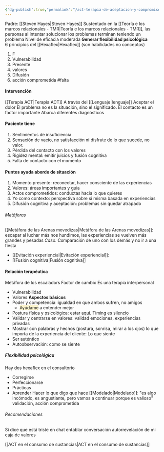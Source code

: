 ```yaml
---
{"dg-publish":true,"permalink":"/act-terapia-de-aceptacion-y-compromiso/"}
---
```



Padre: [[Steven Hayes\|Steven Hayes]]
Sustentado en la [[Teoría e los marcos relacionales - TMR\|Teoría e los marcos relacionales - TMR]], las personas al intentar solucionar los problemas terminan teniendo un problema
Nivel de eficacia moderada
**Generar flexibilidad psicológica**  
6 principios del [[Hexaflex\|Hexaflex]] (son habilidades no conceptos)
1. F
2. Vulnerabilidad
3. Presente
4. valores
5. Difusión
6. acción comprometida
#falta 
#### Intervención
[[Terapia ACT\|Terapia ACT]]
A través del [[Lenguaje\|lenguaje]]
Aceptar el dolor
El problema no es la situación, sino el significado.
El contacto es un factor importante
Abarca diferentes diagnósticos
#### Paciente tiene
1. Sentimientos de insuficiencia
2. Sensación de vacío, no satisfacción ni disfrute de lo que sucede, no valor. 
3. Pérdida del contacto con los valores
4. Rigidez mental: emitir juicios y fusión cognitiva
5. Falta de contacto con el momento

#### Puntos ayuda aborde de situación
1. Momento presente: reconectar, hacer consciente de las experiencias
2. Valores: áreas importantes y guía
3. Actos comprometidos: conductas hacia lo que quieres
4. Yo como contexto: perspectiva sobre si misma basada en experiencias
5. Difusión cognitiva y aceptación: problemas sin quedar atrapado 
###### Metáforas
[[Metáfora de las Arenas movedizas\|Metáfora de las Arenas movedizas]]: escapar al luchar más nos hundimos, las experiencias se vuelven más grandes y pesadas
*Caso:*
Comparación de uno con los demás y no ir  a una fiesta
- [[Evitación experiencial\|Evitación experiencial]]: 
- [[Fusión cognitiva\|Fusión cognitiva]]
#### Relación terapéutica 
Metáfora de los escaladors
Factor de cambio
Es una terapia interpersonal
- Vulnerabilidad 
- Valores
**Aspectos básicos**
- Poder y competencia: igualdad en que ambos sufren, no amigos 
	- <span style="background:rgba(240, 200, 0, 0.2)">Ayúdame</span> a entender mejor 
- Postura física y psicológica: estar aquí. Timing es silencio
- Validar y centrarse en valores: validad emociones, experiencias privadas
- Mostrar con palabras y hechos (postura, sonrisa, mirar a los ojos) lo que importa de la experiencia del cliente: Lo que siente
- Ser auténtico
- Autoobservación: como se siente
##### Flexibilidad psicológica
Hay dos hexaflex en el consultorio
- Corregirse
- Perfeccionarse
- Prácticas
- Aprender
Hacer lo que digo que hace [[Modelado\|Modelado]]: "es algo incómodo, es angustiante, pero vamos a continuar porque es valioso" validación, acción comprometida 
###### Recomendaciones



Si dice que está triste en chat entablar conversación
autorrevelación de mi caja de valores

[[ACT en el consumo de sustancias\|ACT en el consumo de sustancias]]